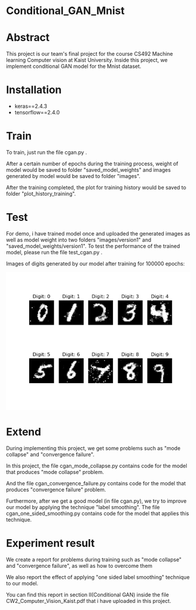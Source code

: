 # Conditional_GAN_Mnist
# Abstract 
This project is our team's final project for the course CS492 Machine learning Computer vision at Kaist University.
Inside this project, we implement conditional GAN model for the Mnist dataset.

# Installation
- keras==2.4.3
- tensorflow==2.4.0

# Train 
To train, just run the file cgan.py .

After a certain number of epochs during the training process, weight of model would be saved to folder "saved_model_weights" 
and images generated by model would be saved to folder "images".

After the training completed, the plot for training history would be saved to folder "plot_history_training".

# Test
For demo, i have trained model once and uploaded the generated images as well as model weight into two folders 
"images/version1" and "saved_model_weights/version1". To test the performance of the trained model, please
run the file test_cgan.py .

Images of digits generated by our model after training for 100000 epochs:

![](assets/version_1_epoch_99800.png)

# Extend 
During implementing this project, we get some problems such as "mode collapse" and "convergence failure". 

In this project, the file cgan_mode_collapse.py contains code for the model that produces "mode collapse" problem.

And the file cgan_convergence_failure.py contains code for the model that produces "convergence failure" problem.

Furthermore, after we get a good model (in file cgan.py), we try to improve our model by applying the technique
"label smoothing". The file cgan_one_sided_smoothing.py contains code for the model that applies this technique. 

# Experiment result
We create a report for problems during training such as "mode collapse" and "convergence failure", as well as 
how to overcome them

We also report the effect of applying "one sided label smoothing" technique to our model. 

You can find this report in section II(Conditional GAN) inside the file CW2_Computer_Vision_Kaist.pdf that i have uploaded in this project.
